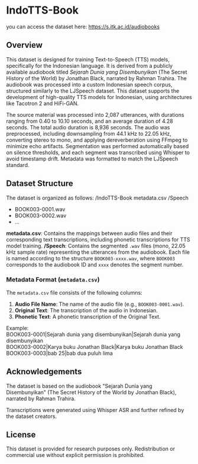 # IndoTTS-Book
you can access the dataset here: https://s.itk.ac.id/audiobooks

## Overview
This dataset is designed for training Text-to-Speech (TTS) models, specifically for the Indonesian language. It is derived from a publicly available audiobook titled *Sejarah Dunia yang Disembunyikan* (The Secret History of the World) by Jonathan Black, narrated by Rahman Trahira. The audiobook was processed into a custom Indonesian speech corpus, structured similarly to the LJSpeech dataset. This dataset supports the development of high-quality TTS models for Indonesian, using architectures like Tacotron 2 and HiFi-GAN.

The source material was processed into 2,087 utterances, with durations ranging from 0.40 to 10.10 seconds, and an average duration of 4.28 seconds. The total audio duration is 8,936 seconds. The audio was preprocessed, including downsampling from 44.1 kHz to 22.05 kHz, converting stereo to mono, and applying dereverberation using FFmpeg to minimize echo artifacts. Segmentation was performed automatically based on silence thresholds, and each segment was transcribed using Whisper to avoid timestamp drift. Metadata was formatted to match the LJSpeech standard.

## Dataset Structure
The dataset is organized as follows:
/IndoTTS-Book
   metadata.csv
   /Speech
   - BOOK003-0001.wav
   - BOOK003-0002.wav
   - ...

**metadata.csv**: Contains the mappings between audio files and their corresponding text transcriptions, including phonetic transcriptions for TTS model training.
**/Speech**: Contains the segmented `.wav` files (mono, 22.05 kHz sample rate) representing the utterances from the audiobook. Each file is named according to the structure `BOOK003-xxxx.wav`, where `BOOK003` corresponds to the audiobook ID and `xxxx` denotes the segment number.

### Metadata Format (`metadata.csv`)
The `metadata.csv` file consists of the following columns:
1. **Audio File Name**: The name of the audio file (e.g., `BOOK003-0001.wav`).
2. **Original Text**: The transcription of the audio in Indonesian.
3. **Phonetic Text**: A phonetic transcription of the Original Text.

Example:\
BOOK003-0001|Sejarah dunia yang disembunyikan|Sejarah dunia yang disembunyikan\
BOOK003-0002|Karya buku Jonathan Black|Karya buku Jonathan Black\
BOOK003-0003|bab 25|bab dua puluh lima


## Acknowledgements
The dataset is based on the audiobook "Sejarah Dunia yang Disembunyikan" (The Secret History of the World by Jonathan Black), narrated by Rahman Trahira.

Transcriptions were generated using Whisper ASR and further refined by the dataset creators.

## License
This dataset is provided for research purposes only. Redistribution or commercial use without explicit permission is prohibited.
